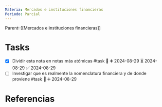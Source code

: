 ```yaml
---
Materia: Mercados e instituciones financieras
Periodo: Parcial
---
```

Parent::[[Mercados e instituciones financieras]]


# Tasks 

- [x] Dividir esta nota en notas más atómicas #task 🔽 ➕ 2024-08-29 ⏳ 2024-08-29 ✅ 2024-08-29
- [ ] Investigar que es realmente la nomenclatura financiera y de donde proviene #task 🔽 ➕ 2024-08-29 
# Referencias 
